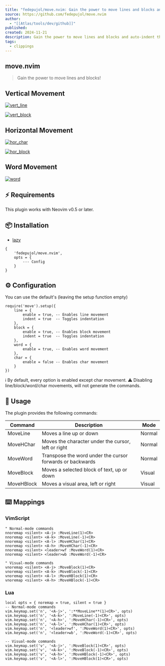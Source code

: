 ```yaml
---
title: "fedepujol/move.nvim: Gain the power to move lines and blocks and auto-indent them!"
source: https://github.com/fedepujol/move.nvim
author:
  - "[[Atlas/tools/dev/github]]"
published:
created: 2024-11-21
description: Gain the power to move lines and blocks and auto-indent them! - fedepujol/move.nvim
tags:
  - clippings
---
```

## move.nvim

> Gain the power to move lines and blocks!

## Vertical Movement

[![vert_line](https://user-images.githubusercontent.com/26419570/214643592-9c7ae7bf-c26f-4698-986b-883c2b7a1206.gif)](https://user-images.githubusercontent.com/26419570/214643592-9c7ae7bf-c26f-4698-986b-883c2b7a1206.gif)

[![vert_block](https://user-images.githubusercontent.com/26419570/214643489-07ed1aa3-354c-457c-81c2-466bf84b2332.gif)](https://user-images.githubusercontent.com/26419570/214643489-07ed1aa3-354c-457c-81c2-466bf84b2332.gif)

## Horizontal Movement

[![hor_char](https://user-images.githubusercontent.com/26419570/214643419-461da2ce-bd98-4946-99a3-b063300d438c.gif)](https://user-images.githubusercontent.com/26419570/214643419-461da2ce-bd98-4946-99a3-b063300d438c.gif)

[![hor_block](https://user-images.githubusercontent.com/26419570/214643129-e013b118-e438-4dee-a82c-a98a1a4aadfa.gif)](https://user-images.githubusercontent.com/26419570/214643129-e013b118-e438-4dee-a82c-a98a1a4aadfa.gif)

## Word Movement

[![word](https://user-images.githubusercontent.com/26419570/227013070-6c5e041c-c500-4944-8c83-79d5d54f6394.gif)](https://user-images.githubusercontent.com/26419570/227013070-6c5e041c-c500-4944-8c83-79d5d54f6394.gif)

## ⚡ Requirements

This plugin works with Neovim v0.5 or later.

## 📦 Installation
- [lazy](https://github.com/folke/lazy.nvim)
```
{ 
    'fedepujol/move.nvim',
    opts = {
        --- Config
    }
}
```

## ⚙️ Configuration

You can use the default's (leaving the setup function empty)

```
require('move').setup({
	line = {
		enable = true, -- Enables line movement
		indent = true  -- Toggles indentation
	},
	block = {
		enable = true, -- Enables block movement
		indent = true  -- Toggles indentation
	},
	word = {
		enable = true, -- Enables word movement
	},
	char = {
		enable = false -- Enables char movement
	}
})
```

ℹ️ By default, every option is enabled except char movement. ⚠️ Disabling line/block/word/char movements, will not generate the commands.

## 🚀 Usage

The plugin provides the following commands:

| Command    | Description                                               | Mode   |
| ---------- | --------------------------------------------------------- | ------ |
| MoveLine   | Moves a line up or down                                   | Normal |
| MoveHChar  | Moves the character under the cursor, left or right       | Normal |
| MoveWord   | Transpose the word under the cursor forwards or backwards | Normal |
| MoveBlock  | Moves a selected block of text, up or down                | Visual |
| MoveHBlock | Moves a visual area, left or right                        | Visual |

## ⌨️ Mappings

### VimScript

```
" Normal-mode commands
nnoremap <silent> <A-j> :MoveLine(1)<CR>
nnoremap <silent> <A-k> :MoveLine(-1)<CR>
nnoremap <silent> <A-l> :MoveHChar(1)<CR>
nnoremap <silent> <A-h> :MoveHChar(-1)<CR>
nnoremap <silent> <leader>wf :MoveWord(1)<CR>
nnoremap <silent> <leader>wb :MoveWord(-1)<CR>

" Visual-mode commands
vnoremap <silent> <A-j> :MoveBlock(1)<CR>
vnoremap <silent> <A-k> :MoveBlock(-1)<CR>
vnoremap <silent> <A-l> :MoveHBlock(1)<CR>
vnoremap <silent> <A-h> :MoveHBlock(-1)<CR>
```

### Lua

```
local opts = { noremap = true, silent = true }
-- Normal-mode commands
vim.keymap.set('n', '<A-j>', ':**MoveLine**(1)<CR>', opts)
vim.keymap.set('n', '<A-k>', ':MoveLine(-1)<CR>', opts)
vim.keymap.set('n', '<A-h>', ':MoveHChar(-1)<CR>', opts)
vim.keymap.set('n', '<A-l>', ':MoveHChar(1)<CR>', opts)
vim.keymap.set('n', '<leader>wf', ':MoveWord(1)<CR>', opts)
vim.keymap.set('n', '<leader>wb', ':MoveWord(-1)<CR>', opts)

-- Visual-mode commands
vim.keymap.set('v', '<A-j>', ':MoveBlock(1)<CR>', opts)
vim.keymap.set('v', '<A-k>', ':MoveBlock(-1)<CR>', opts)
vim.keymap.set('v', '<A-h>', ':MoveHBlock(-1)<CR>', opts)
vim.keymap.set('v', '<A-l>', ':MoveHBlock(1)<CR>', opts)
```
